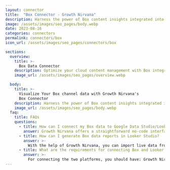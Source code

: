 ```yaml
---
layout: connector
title:  "Box Connector - Growth Nirvana"
description: Harness the power of Box content insights integrated into Looker Studio for strategic content management decisions.
image: /assets/images/seo_pages/body.webp
date: 2023-08-16
categories: connectors
permalink: connectors/box
icon_url: /assets/images/seo_pages/connectors/box

sections:
  overview:
    title: >-
      Box Data Connector
    description: Optimize your cloud content management with Box integration. Seamlessly merge Box's content data with Looker Studio's analytical prowess, unlocking insights that drive collaboration, content strategies, and operational efficiency.
    image_url: /assets/images/seo_pages/overview.webp

  body:
    title: >-
      Visualize Your Box channel data with Growth Nirvana's
      Box Connector
    description: Harness the power of Box content insights integrated into Looker Studio for strategic content management decisions.
    image_url: /assets/images/seo_pages/body.webp
  faq:
    title: FAQs
    questions:
      - title: How can I connect my Box data to Google Data Studio/Looker Studio?
        answer: Growth Nirvana offers a straightforward no-code interface to connect to Box data sources.
      - title: How can I generate Box data reports in Looker Studio?
        answer: >-
          With the help of Growth Nirvana, you can import live data from Box into Looker Studio. These data can be viewed in charts, tables, and dashboards to generate branded reports that can be shared instantly.
      - title: What are the requirements for connecting Box and Looker Studio?
        answer: >-
          For connecting the two platforms, you should have: Growth Nirvana Account and Box Ads Account
---
```

